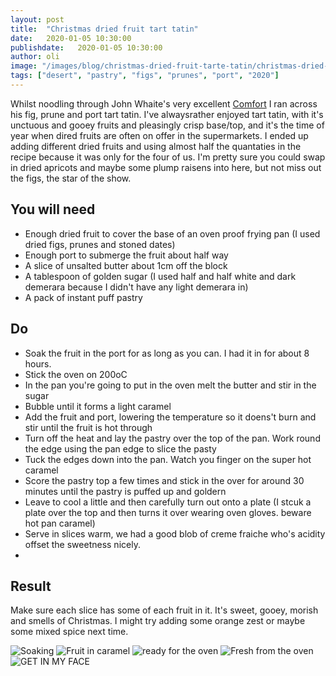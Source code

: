 ```yaml
---
layout: post
title:  "Christmas dried fruit tart tatin"
date:   2020-01-05 10:30:00
publishdate:   2020-01-05 10:30:00
author: oli
image: "/images/blog/christmas-dried-fruit-tarte-tatin/christmas-dried-fruit-tarte-tatin-5.jpg"
tags: ["desert", "pastry", "figs", "prunes", "port", "2020"]
---
```


Whilst noodling through John Whaite's very excellent [Comfort](https://amzn.to/2MVjZiP) I ran across his fig, prune and port tart tatin.  I've alwaysrather enjoyed tart tatin, with it's unctuous and gooey fruits and pleasingly crisp base/top, and it's the time of year when dired fruits are often on offer in the supermarkets.  I ended up adding different dried fruits and using almost half the quantaties in the recipe because it was only for the four of us.  I'm pretty sure you could swap in dried apricots and maybe some plump raisens into here, but not miss out the figs, the star of the show.



## You will need

* Enough dried fruit to cover the base of an oven proof frying pan (I used dried figs, prunes and stoned dates)
* Enough port to submerge the fruit about half way
* A slice of unsalted butter about 1cm off the block
* A tablespoon of golden sugar (I used half and half white and dark demerara because I didn't have any light demerara in)
* A pack of instant puff pastry

## Do

* Soak the fruit in the port for as long as you can.  I had it in for about 8 hours.
* Stick the oven on 200oC
* In the pan you're going to put in the oven melt the butter and stir in the sugar
* Bubble until it forms a light caramel
* Add the fruit and port, lowering the temperature so it doens't burn and stir until the fruit is hot through
* Turn off the heat and lay the pastry over the top of the pan.  Work round the edge using the pan edge to slice the pasty
* Tuck the edges down into the pan.  Watch you finger on the super hot caramel
* Score the pastry top a few times and stick in the over for around 30 minutes until the pastry is puffed up and goldern
* Leave to cool a little and then carefully turn out onto a plate (I stcuk a plate over the top and then turns it over wearing oven gloves.  beware hot pan caramel)
* Serve in slices warm, we had a good blob of creme fraiche who's acidity offset the sweetness nicely.
* 


## Result

Make sure each slice has some of each fruit in it. It's sweet, gooey, morish and smells of Christmas.  I might try adding some orange zest or maybe some mixed spice next time.


![Soaking](/images/blog/christmas-dried-fruit-tarte-tatin/christmas-dried-fruit-tarte-tatin-1.jpg)
![Fruit in caramel](/images/blog/christmas-dried-fruit-tarte-tatin/christmas-dried-fruit-tarte-tatin-2.jpg)
![ready for the oven](/images/blog/christmas-dried-fruit-tarte-tatin/christmas-dried-fruit-tarte-tatin-3.jpg)
![Fresh from the oven](/images/blog/christmas-dried-fruit-tarte-tatin/christmas-dried-fruit-tarte-tatin-4.jpg)
![GET IN MY FACE](/images/blog/christmas-dried-fruit-tarte-tatin/christmas-dried-fruit-tarte-tatin-5.jpg)
